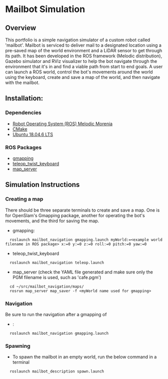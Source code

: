 # Mailbot Simulation

## Overview

This portfolio is a simple navigation simulator of a custom robot called 'mailbot'. Mailbot is serviced to deliver mail to a designated location using a pre-saved map of the world environment and a LiDAR sensor to get through its path. It has been developed in the ROS framework (Melodic distribution), Gazebo simulator and RViz visualizer to help the bot navigate through the environment that it's in and find a viable path from start to end goals. A user can launch a ROS world, control the bot's movements around the world using the keyboard, create and save a map of the world, and then navigate with the mailbot.

## Installation:

### Dependencies

- [Robot Operating System (ROS) Melodic Morenia](http://wiki.ros.org/melodic)
- [CMake](https://cmake.org/)
- [Ubuntu 18.04.6 LTS](https://releases.ubuntu.com/18.04/)

### ROS Packages

- [gmapping](http://wiki.ros.org/gmapping)
- [teleop_twist_keyboard](http://wiki.ros.org/teleop_twist_keyboard)
- [map_server](http://wiki.ros.org/map_server)


## Simulation Instructions

### Creating a map
There should be three separate terminals to create and save a map. One is for OpenSlam's Gmapping package, another for operating the bot's movements, and the third for saving the map.
 * gmapping:
```
  roslaunch mailbot_navigation gmapping.launch myWorld:=<example world filename in ROS package> x:=0 y:=0 z:=0 roll:=0 pitch:=0 yaw:=0
```
 * teleop_twist_keyboard
```
  roslaunch mailbot_navigation teleop.launch
```
 * map_server (check the YAML file generated and make sure only the PGM filename is used, such as 'cafe.pgm')
```
  cd ~/src/mailbot_navigation/maps/
  rosrun map_server map_saver -f <myWorld name used for gmapping>
```
### Navigation
Be sure to run the navigation after a gmapping of 
 * :
```
  roslaunch mailbot_navigation gmapping.launch
```
### Spawning
 * To spawn the mailbot in an empty world, run the below command in a terminal
```
  roslaunch mailbot_description spawn.launch
```
